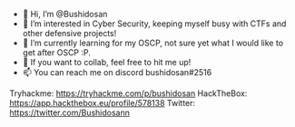 - 👋 Hi, I’m @Bushidosan
- 👀 I’m interested in Cyber Security, keeping myself busy with CTFs and other defensive projects!
- 🌱 I’m currently learning for my OSCP, not sure yet what I would like to get after OSCP :P.
- 💞️ If you want to collab, feel free to hit me up!
- 📫 You can reach me on discord bushidosan#2516

Tryhackme: https://tryhackme.com/p/bushidosan
HackTheBox: https://app.hackthebox.eu/profile/578138
Twitter: https://twitter.com/Bushidosann
